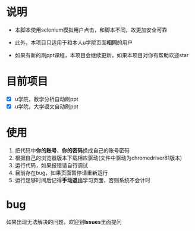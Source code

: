 # 说明

- 本脚本使用selenium模拟用户点击，和脚本不同，故更加安全可靠

- 此外，本项目只适用于和本人u学院页面**相同**的用户

- 如果有新的刷ppt课程，本项目会继续更新，如果本项目对你有帮助欢迎star

# 目前项目

- [x] u学院，数学分析自动刷ppt
- [x] u学院，大学语文自动刷ppt

# 使用

1. 把代码中**你的账号**、**你的密码**换成自己的账号密码
2. 根据自己的浏览器版本下载相应驱动(文件中驱动为chromedriver81版本)
3. 运行代码，如果报错请自行调试
4. 目前存在bug，如果页面暂停请重新运行
5. 运行足够时间后记得**手动退出**学习页面，否则系统不会计时

# bug

如果出现无法解决的问题，欢迎到**Issues**里面提问
